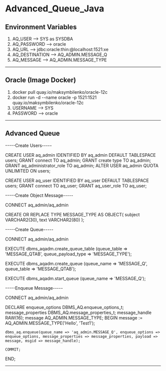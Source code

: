 # Advanced_Queue_Java

Environment Variables
---
1. AQ_USER --> SYS as SYSDBA
2. AQ_PASSWORD --> oracle
3. AQ_URL --> jdbc:oracle:thin:@localhost:1521:xe
4. AQ_DESTINATION --> AQ_ADMIN.MESSAGE_Q
5. AQ_MESSAGE --> AQ_ADMIN.MESSAGE_TYPE

---

Oracle (Image Docker)
---
1. docker pull quay.io/maksymbilenko/oracle-12c
2. docker run -d --name oracle -p 1521:1521 quay.io/maksymbilenko/oracle-12c
3. USERNAME --> SYS
4. PASSWORD --> oracle

---

Advanced Queue
---

-----Create Users-----

CREATE USER aq_admin IDENTIFIED BY aq_admin DEFAULT TABLESPACE users;
GRANT connect TO aq_admin;
GRANT create type TO aq_admin;
GRANT aq_administrator_role TO aq_admin;
ALTER USER aq_admin QUOTA UNLIMITED ON users;

CREATE USER aq_user IDENTIFIED BY aq_user DEFAULT TABLESPACE users;
GRANT connect TO aq_user;
GRANT aq_user_role TO aq_user;

-----Create Object Message-----

CONNECT aq_admin/aq_admin

CREATE OR REPLACE TYPE MESSAGE_TYPE AS OBJECT(
subject VARCHAR2(30),
text VARCHAR2(80)
);

-----Create Queue-----

CONNECT aq_admin/aq_admin

EXECUTE dbms_aqadm.create_queue_table (queue_table => 'MESSAGE_QTAB', queue_payload_type => 'MESSAGE_TYPE');

EXECUTE dbms_aqadm.create_queue (queue_name => 'MESSAGE_Q', queue_table => 'MESSAGE_QTAB');

EXECUTE dbms_aqadm.start_queue (queue_name => 'MESSAGE_Q');

-----Enqueue Message-----

CONNECT aq_admin/aq_admin

DECLARE
enqueue_options DBMS_AQ.enqueue_options_t;
message_properties DBMS_AQ.message_properties_t;
message_handle RAW(16);
message AQ_ADMIN.MESSAGE_TYPE;
BEGIN
message := AQ_ADMIN.MESSAGE_TYPE('Hello', 'Test1');

    dbms_aq.enqueue(queue_name => 'aq_admin.MESSAGE_Q', enqueue_options => enqueue_options, message_properties => message_properties, payload => message, msgid => message_handle);

    COMMIT;
END;


---